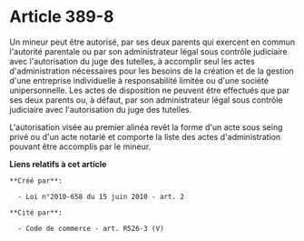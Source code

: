 # Article 389-8

Un mineur peut être autorisé, par ses deux parents qui exercent en commun l'autorité parentale ou par son administrateur
légal sous contrôle judiciaire avec l'autorisation du juge des tutelles, à accomplir seul les actes d'administration
nécessaires pour les besoins de la création et de la gestion d'une entreprise individuelle à responsabilité limitée ou d'une
société unipersonnelle. Les actes de disposition ne peuvent être effectués que par ses deux parents ou, à défaut, par son
administrateur légal sous contrôle judiciaire avec l'autorisation du juge des tutelles.

L'autorisation visée au premier alinéa revêt la forme d'un acte sous seing privé ou d'un acte notarié et comporte la liste
des actes d'administration pouvant être accomplis par le mineur.

**Liens relatifs à cet article**

	**Créé par**:

	  - Loi n°2010-658 du 15 juin 2010 - art. 2

	**Cité par**:

	  - Code de commerce - art. R526-3 (V)

